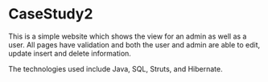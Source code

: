 CaseStudy2
==========
This is a simple website which shows the view for an admin as well as a user. All pages have validation and both the user and admin are able to edit, update insert and delete information.

The technologies used include Java, SQL, Struts, and Hibernate.
